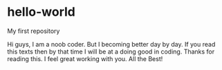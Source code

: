 # hello-world
My first repository


Hi guys,
I am a noob coder. But I becoming better day by day. If you read this texts then by that time I will
 be at a doing good in coding. Thanks for reading this. I feel great working with you.
 All the Best!
